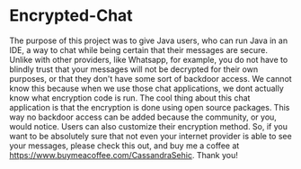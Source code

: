 # Encrypted-Chat
The purpose of this project was to give Java users, who can run Java in an IDE, a way to chat while being certain that their messages are secure. Unlike with other providers, like Whatsapp, for example, you do not have to blindly trust that your messages will not be decrypted for their own purposes, or that they don't have some sort of backdoor access. We cannot know this because when we use those chat applications, we dont actually know what encryption code is run. The cool thing about this chat application is that the encryption is done using open source packages. This way no backdoor access can be added because the community, or you, would notice. Users can also customize their encryption method. So, if you want to be absolutely sure that not even your internet provider is able to see your messages, please check this out, and buy me a coffee at https://www.buymeacoffee.com/CassandraSehic. Thank you!
